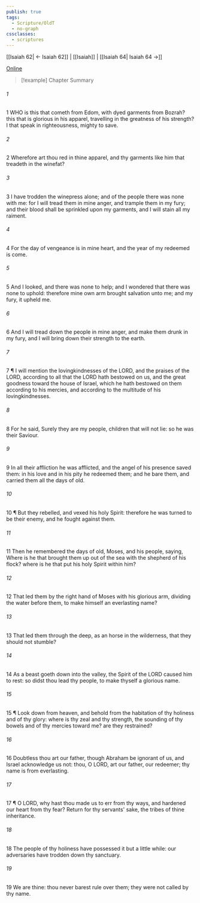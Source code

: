 ```yaml
---
publish: true
tags:
  - Scripture/OldT
  - no-graph
cssclasses:
  - scriptures
---
```

[[Isaiah 62| ← Isaiah 62]] | [[Isaiah]] | [[Isaiah 64| Isaiah 64 →]]

[Online](https://churchofjesuschrist.org/study/scriptures/ot/isa/63?lang=eng)

>[!example] Chapter Summary
>
###### 1
1 WHO is this that cometh from Edom, with dyed garments from Bozrah?  this that is glorious in his apparel, travelling in the greatness of his strength?  I that speak in righteousness, mighty to save.
###### 2
2 Wherefore art thou red in thine apparel, and thy garments like him that treadeth in the winefat?
###### 3
3 I have trodden the winepress alone; and of the people there was none with me: for I will tread them in mine anger, and trample them in my fury; and their blood shall be sprinkled upon my garments, and I will stain all my raiment.
###### 4
4 For the day of vengeance is in mine heart, and the year of my redeemed is come.
###### 5
5 And I looked, and there was none to help; and I wondered that there was none to uphold: therefore mine own arm brought salvation unto me; and my fury, it upheld me.
###### 6
6 And I will tread down the people in mine anger, and make them drunk in my fury, and I will bring down their strength to the earth.
###### 7
7 ¶ I will mention the lovingkindnesses of the LORD, and the praises of the LORD, according to all that the LORD hath bestowed on us, and the great goodness toward the house of Israel, which he hath bestowed on them according to his mercies, and according to the multitude of his lovingkindnesses.
###### 8
8 For he said, Surely they are my people, children that will not lie: so he was their Saviour.
###### 9
9 In all their affliction he was afflicted, and the angel of his presence saved them: in his love and in his pity he redeemed them; and he bare them, and carried them all the days of old.
###### 10
10 ¶ But they rebelled, and vexed his holy Spirit: therefore he was turned to be their enemy, and he fought against them.
###### 11
11 Then he remembered the days of old, Moses, and his people, saying, Where is he that brought them up out of the sea with the shepherd of his flock?  where is he that put his holy Spirit within him?
###### 12
12 That led them by the right hand of Moses with his glorious arm, dividing the water before them, to make himself an everlasting name?
###### 13
13 That led them through the deep, as an horse in the wilderness, that they should not stumble?
###### 14
14 As a beast goeth down into the valley, the Spirit of the LORD caused him to rest: so didst thou lead thy people, to make thyself a glorious name.
###### 15
15 ¶ Look down from heaven, and behold from the habitation of thy holiness and of thy glory: where is thy zeal and thy strength, the sounding of thy bowels and of thy mercies toward me?  are they restrained?
###### 16
16 Doubtless thou art our father, though Abraham be ignorant of us, and Israel acknowledge us not: thou, O LORD, art our father, our redeemer; thy name is from everlasting.
###### 17
17 ¶ O LORD, why hast thou made us to err from thy ways, and hardened our heart from thy fear?  Return for thy servants' sake, the tribes of thine inheritance.
###### 18
18 The people of thy holiness have possessed it but a little while: our adversaries have trodden down thy sanctuary.
###### 19
19 We are thine: thou never barest rule over them; they were not called by thy name.




